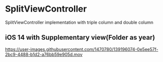 # SplitViewController
SplitViewController implementation with triple column and double column


## iOS 14 with Supplementary view(Folder as year)

https://user-images.githubusercontent.com/1470780/139196074-0e5ee57f-2bc9-4488-b1d2-a76bb59e905d.mov



